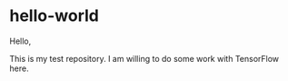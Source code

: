 # hello-world

Hello,

This is my test repository. I am willing to do some work with TensorFlow here.
